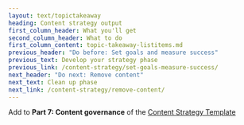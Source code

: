 ```yaml
---
layout: text/topictakeaway
heading: Content strategy output
first_column_header: What you'll get
second_column_header: What to do
first_column_content: topic-takeaway-listitems.md
previous_header: "Do before: Set goals and measure success"
previous_text: Develop your strategy phase
previous_link: /content-strategy/set-goals-measure-success/
next_header: "Do next: Remove content"
next_text: Clean up phase
next_link: /content-strategy/remove-content/
---
```


Add to **Part 7: Content governance** of the [Content Strategy Template](/content-strategy/start-content-strategy/show-problem-evidence/content-strategy-template/)
